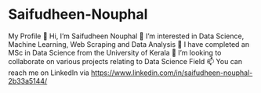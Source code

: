 # Saifudheen-Nouphal
My Profile
👋 Hi, I’m Saifudheen Nouphal
👀 I’m interested in Data Science, Machine Learning, Web Scraping and Data Analysis
🌱 I have completed an MSc in Data Science from the University of Kerala
💞️ I’m looking to collaborate on various projects relating to Data Science Field
📫 You can reach me on LinkedIn via https://www.linkedin.com/in/saifudheen-nouphal-2b33a5144/
